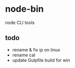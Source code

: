 node-bin
========

node CLI tools



## todo
- rename & fix ip on linux
- rename cal
- update Gulpfile build for win

